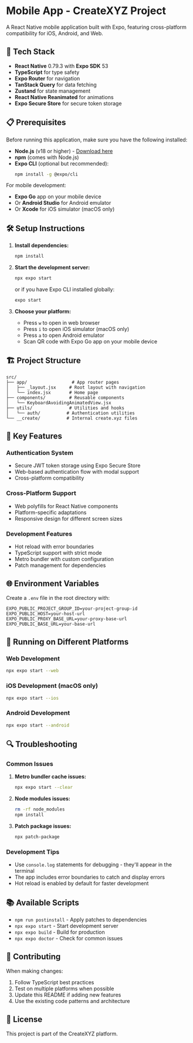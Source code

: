 # Mobile App - CreateXYZ Project

A React Native mobile application built with Expo, featuring cross-platform compatibility for iOS, Android, and Web.

## 🚀 Tech Stack

- **React Native** 0.79.3 with **Expo SDK** 53
- **TypeScript** for type safety
- **Expo Router** for navigation
- **TanStack Query** for data fetching
- **Zustand** for state management
- **React Native Reanimated** for animations
- **Expo Secure Store** for secure token storage

## 📋 Prerequisites

Before running this application, make sure you have the following installed:

- **Node.js** (v18 or higher) - [Download here](https://nodejs.org/)
- **npm** (comes with Node.js)
- **Expo CLI** (optional but recommended):
  ```bash
  npm install -g @expo/cli
  ```

For mobile development:
- **Expo Go** app on your mobile device
- Or **Android Studio** for Android emulator
- Or **Xcode** for iOS simulator (macOS only)

## 🛠️ Setup Instructions

1. **Install dependencies:**
   ```bash
   npm install
   ```

2. **Start the development server:**
   ```bash
   npx expo start
   ```
   or if you have Expo CLI installed globally:
   ```bash
   expo start
   ```

3. **Choose your platform:**
   - Press `w` to open in web browser
   - Press `i` to open iOS simulator (macOS only)
   - Press `a` to open Android emulator
   - Scan QR code with Expo Go app on your mobile device

## 🏗️ Project Structure

```
src/
├── app/                 # App router pages
│   ├── _layout.jsx     # Root layout with navigation
│   └── index.jsx       # Home page
├── components/         # Reusable components
│   └── KeyboardAvoidingAnimatedView.jsx
├── utils/              # Utilities and hooks
│   └── auth/          # Authentication utilities
└── __create/          # Internal create.xyz files
```

## 🔧 Key Features

### Authentication System
- Secure JWT token storage using Expo Secure Store
- Web-based authentication flow with modal support
- Cross-platform compatibility

### Cross-Platform Support
- Web polyfills for React Native components
- Platform-specific adaptations
- Responsive design for different screen sizes

### Development Features
- Hot reload with error boundaries
- TypeScript support with strict mode
- Metro bundler with custom configuration
- Patch management for dependencies

## 🌐 Environment Variables

Create a `.env` file in the root directory with:

```env
EXPO_PUBLIC_PROJECT_GROUP_ID=your-project-group-id
EXPO_PUBLIC_HOST=your-host-url
EXPO_PUBLIC_PROXY_BASE_URL=your-proxy-base-url
EXPO_PUBLIC_BASE_URL=your-base-url
```

## 📱 Running on Different Platforms

### Web Development
```bash
npx expo start --web
```

### iOS Development (macOS only)
```bash
npx expo start --ios
```

### Android Development
```bash
npx expo start --android
```

## 🔍 Troubleshooting

### Common Issues

1. **Metro bundler cache issues:**
   ```bash
   npx expo start --clear
   ```

2. **Node modules issues:**
   ```bash
   rm -rf node_modules
   npm install
   ```

3. **Patch package issues:**
   ```bash
   npx patch-package
   ```

### Development Tips

- Use `console.log` statements for debugging - they'll appear in the terminal
- The app includes error boundaries to catch and display errors
- Hot reload is enabled by default for faster development

## 📚 Available Scripts

- `npm run postinstall` - Apply patches to dependencies
- `npx expo start` - Start development server
- `npx expo build` - Build for production
- `npx expo doctor` - Check for common issues

## 🤝 Contributing

When making changes:
1. Follow TypeScript best practices
2. Test on multiple platforms when possible
3. Update this README if adding new features
4. Use the existing code patterns and architecture

## 📄 License

This project is part of the CreateXYZ platform.
